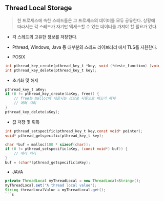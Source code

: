 ## Thread Local Storage
> 한 프로세스에 속한 스레드들은 그 프로세스의 데이터를 모듀 공유한다. 상황에 따라서는 각 스레드가 자기만 액세스할 수 있는 데이터를 가져야 할 필요가 있다.

- 각 스레드의 고유한 정보를 저장한다.
- Pthread, Windows, Java 등 대부분의 스레드 라이브러리 에서 TLS를 지원한다.

- POSIX
```C
int pthread_key_create(pthread_key_t *key, void (*destr_function) (void *));
int pthread_key_delete(pthread_key_t key);
```
- 초기화 및 해제
```C
pthread_key_t aKey;
if (0 != pthread_key_create(&aKey, free)) {
    // free는 malloc에 대응되는 것으로 자동으로 메모리 해제
    // 에러 처리
}
pthread_key_delete(aKey);
```

- 값 저장 및 획득
```C
int pthread_setspecific(pthread_key_t key,const void* pointer);
void* pthread_getspecific(pthread_key_t key);
```
```C
char *buf = malloc(100 * sizeof(char));
if (0 != pthread_setspecific(aKey, (const void*) buf)) {
    // 에러 처리
}
buf = (char*)pthread_getspecific(aKey);
```

- JAVA
```JAVA
private ThreadLocal myThreadLocal = new ThreadLocal<String>();
myThreadLocal.set("A thread local value");
String threadLocalValue = myThreadLocal.get();
```s
